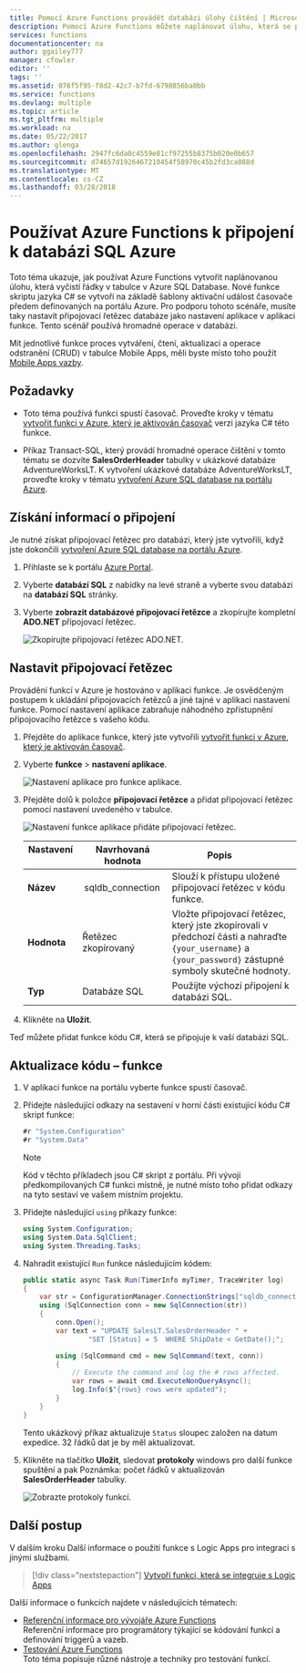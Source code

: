 ```yaml
---
title: Pomocí Azure Functions provádět databázi úlohy čištění | Microsoft Docs
description: Pomocí Azure Functions můžete naplánovat úlohu, která se připojuje k databázi SQL Azure a pravidelně čistí řádky.
services: functions
documentationcenter: na
author: ggailey777
manager: cfowler
editor: ''
tags: ''
ms.assetid: 076f5f95-f8d2-42c7-b7fd-6798856ba0bb
ms.service: functions
ms.devlang: multiple
ms.topic: article
ms.tgt_pltfrm: multiple
ms.workload: na
ms.date: 05/22/2017
ms.author: glenga
ms.openlocfilehash: 2947fc6da0c4559e81cf97255b8375b020e0b657
ms.sourcegitcommit: d74657d1926467210454f58970c45b2fd3ca088d
ms.translationtype: MT
ms.contentlocale: cs-CZ
ms.lasthandoff: 03/28/2018
---
```

# <a name="use-azure-functions-to-connect-to-an-azure-sql-database"></a>Používat Azure Functions k připojení k databázi SQL Azure
Toto téma ukazuje, jak používat Azure Functions vytvořit naplánovanou úlohu, která vyčistí řádky v tabulce v Azure SQL Database. Nové funkce skriptu jazyka C# se vytvoří na základě šablony aktivační událost časovače předem definovaných na portálu Azure. Pro podporu tohoto scénáře, musíte taky nastavit připojovací řetězec databáze jako nastavení aplikace v aplikaci funkce. Tento scénář používá hromadné operace v databázi. 

Mít jednotlivé funkce proces vytváření, čtení, aktualizaci a operace odstranění (CRUD) v tabulce Mobile Apps, měli byste místo toho použít [Mobile Apps vazby](functions-bindings-mobile-apps.md).

## <a name="prerequisites"></a>Požadavky

+ Toto téma používá funkci spustí časovač. Proveďte kroky v tématu [vytvořit funkci v Azure, který je aktivován časovač](functions-create-scheduled-function.md) verzi jazyka C# této funkce.   

+ Příkaz Transact-SQL, který provádí hromadné operace čištění v tomto tématu se dozvíte **SalesOrderHeader** tabulky v ukázkové databáze AdventureWorksLT. K vytvoření ukázkové databáze AdventureWorksLT, proveďte kroky v tématu [vytvoření Azure SQL database na portálu Azure](../sql-database/sql-database-get-started-portal.md). 

## <a name="get-connection-information"></a>Získání informací o připojení

Je nutné získat připojovací řetězec pro databázi, který jste vytvořili, když jste dokončili [vytvoření Azure SQL database na portálu Azure](../sql-database/sql-database-get-started-portal.md).

1. Přihlaste se k portálu [Azure Portal](https://portal.azure.com/).
 
3. Vyberte **databází SQL** z nabídky na levé straně a vyberte svou databázi na **databází SQL** stránky.

4. Vyberte **zobrazit databázové připojovací řetězce** a zkopírujte kompletní **ADO.NET** připojovací řetězec. 

    ![Zkopírujte připojovací řetězec ADO.NET.](./media/functions-scenario-database-table-cleanup/adonet-connection-string.png)

## <a name="set-the-connection-string"></a>Nastavit připojovací řetězec 

Provádění funkcí v Azure je hostováno v aplikaci funkce. Je osvědčeným postupem k ukládání připojovacích řetězců a jiné tajné v aplikaci nastavení funkce. Pomocí nastavení aplikace zabraňuje náhodného zpřístupnění připojovacího řetězce s vašeho kódu. 

1. Přejděte do aplikace funkce, který jste vytvořili [vytvořit funkci v Azure, který je aktivován časovač](functions-create-scheduled-function.md).

2. Vyberte **funkce** > **nastavení aplikace**.
   
    ![Nastavení aplikace pro funkce aplikace.](./media/functions-scenario-database-table-cleanup/functions-app-service-settings.png)

2. Přejděte dolů k položce **připojovací řetězce** a přidat připojovací řetězec pomocí nastavení uvedeného v tabulce.
   
    ![Nastavení funkce aplikace přidáte připojovací řetězec.](./media/functions-scenario-database-table-cleanup/functions-app-service-settings-connection-strings.png)

    | Nastavení       | Navrhovaná hodnota | Popis             | 
    | ------------ | ------------------ | --------------------- | 
    | **Název**  |  sqldb_connection  | Slouží k přístupu uložené připojovací řetězec v kódu funkce.    |
    | **Hodnota** | Řetězec zkopírovaný  | Vložte připojovací řetězec, který jste zkopírovali v předchozí části a nahraďte `{your_username}` a `{your_password}` zástupné symboly skutečné hodnoty. |
    | **Typ** | Databáze SQL | Použijte výchozí připojení k databázi SQL. |   

3. Klikněte na **Uložit**.

Teď můžete přidat funkce kódu C#, která se připojuje k vaší databázi SQL.

## <a name="update-your-function-code"></a>Aktualizace kódu – funkce

1. V aplikaci funkce na portálu vyberte funkce spustí časovač.
 
3. Přidejte následující odkazy na sestavení v horní části existující kódu C# skript funkce:

    ```cs
    #r "System.Configuration"
    #r "System.Data"
    ```
    >[!NOTE]
    >Kód v těchto příkladech jsou C# skript z portálu. Při vývoji předkompilovaných C# funkci místně, je nutné místo toho přidat odkazy na tyto sestaví ve vašem místním projektu.  

3. Přidejte následující `using` příkazy funkce:
    ```cs
    using System.Configuration;
    using System.Data.SqlClient;
    using System.Threading.Tasks;
    ```

4. Nahradit existující `Run` funkce následujícím kódem:
    ```cs
    public static async Task Run(TimerInfo myTimer, TraceWriter log)
    {
        var str = ConfigurationManager.ConnectionStrings["sqldb_connection"].ConnectionString;
        using (SqlConnection conn = new SqlConnection(str))
        {
            conn.Open();
            var text = "UPDATE SalesLT.SalesOrderHeader " + 
                    "SET [Status] = 5  WHERE ShipDate < GetDate();";

            using (SqlCommand cmd = new SqlCommand(text, conn))
            {
                // Execute the command and log the # rows affected.
                var rows = await cmd.ExecuteNonQueryAsync();
                log.Info($"{rows} rows were updated");
            }
        }
    }
    ```

    Tento ukázkový příkaz aktualizuje `Status` sloupec založen na datum expedice. 32 řádků dat je by měl aktualizovat.

5. Klikněte na tlačítko **Uložit**, sledovat **protokoly** windows pro další funkce spuštění a pak Poznámka: počet řádků v aktualizován **SalesOrderHeader** tabulky.

    ![Zobrazte protokoly funkcí.](./media/functions-scenario-database-table-cleanup/functions-logs.png)

## <a name="next-steps"></a>Další postup

V dalším kroku Další informace o použití funkce s Logic Apps pro integraci s jinými službami.

> [!div class="nextstepaction"] 
> [Vytvoří funkci, která se integruje s Logic Apps](functions-twitter-email.md)

Další informace o funkcích najdete v následujících tématech:

* [Referenční informace pro vývojáře Azure Functions](functions-reference.md)  
  Referenční informace pro programátory týkající se kódování funkcí a definování triggerů a vazeb.
* [Testování Azure Functions](functions-test-a-function.md)  
  Toto téma popisuje různé nástroje a techniky pro testování funkcí.  
